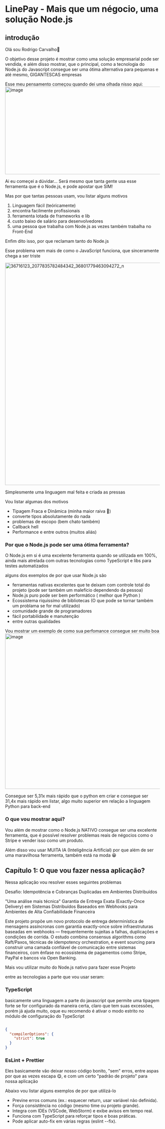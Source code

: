# LinePay - Mais que um négocio, uma solução Node.js

## introdução

Olá sou Rodrigo Carvalho👋

O objetivo desse projeto é mostrar como uma solução empresarial pode ser vendida, e além disso mostrar, que o principal, como a tecnologia do Node.js do Javascript consegue ser uma ótima alternativa para pequenas e até mesmo, GIGANTESCAS empresas

Esse meu pensamento começou quando dei uma olhada nisso aqui:
<img width="719" height="285" alt="image" src="https://github.com/user-attachments/assets/5da16215-294c-44c6-be74-70ed9b655750" />

Ai eu começei a dúvidar... Será mesmo que tanta gente usa esse ferramenta que é o Node.js, e pode apostar que SIM!

Mas por que tantas pessoas usam, vou listar alguns motivos
1. Linguagem fácil (teóricamente)
2. encontra facilmente profissionais
3. ferramenta lotada de frameworks e lib
4. custo baixo de salário para desenvolvedores
5. uma pessoa que trabalha com Node.js as vezes também trabalha no Front-End

Enfim dito isso, por que reclamam tanto do Node.js

Esse problema vem mais de como o JavaScript funciona, que sinceramente chega a ser triste

<img width="639" height="724" alt="36716123_2077835782484342_36801779463094272_n" src="https://github.com/user-attachments/assets/d01bbe0b-6331-4a73-a0e6-33018567b193" />

Simplesmente uma linguagem mal feita e criada as pressas

Vou listar algumas dos motivos
- Tipagem Fraca e Dinâmica (minha maior raiva 😤)
- converte tipos absolutamente do nada
- problemas de escopo (bem chato também)
- Callback hell
- Performance e entre outros (muitos aliás)

### Por que o Node.js pode ser uma ótima ferramenta?

O Node.js em si é uma excelente ferramenta quando se utilizada em 100%, ainda mais atrelada com outras tecnologias como TypeScript e libs para testes automatizados

alguns dos exemplos de por que usar Node.js são
- ferramentas nativas excelentes que te deixam com controle total do projeto (pode ser também um malefício dependendo da pessoa)
- Node.js puro pode ser bem performático ( melhor que Python )
- Ecossistema riquissímo de bibliotecas (O que pode se tornar também um problama se for mal utilizado)
- comunidade grande de programadores
- fácil portabilidade e manutenção
- entre outras qualidades

Vou mostrar um exemplo de como sua perfomance consegue ser muito boa
<img width="946" height="506" alt="image" src="https://github.com/user-attachments/assets/3cb268e7-f2e4-41c5-8b1c-395957a76df2" />

Consegue ser 5,31x mais rápido que o python em criar e consegue ser 31,4x mais rápido em listar, algo muito superior em relação a linguagem Python para back-end

### O que vou mostrar aqui?

Vou além de mostrar como o Node.js NATIVO consegue ser uma excelente ferramenta, que é possível resolver problemas reais de négocios como o Stripe e vender isso como um produto.

Além disso vou usar MUITA IA (Inteligência Artificial) por que além de ser uma maravilhosa ferramenta, também está na moda 😁


## Capítulo 1: O que vou fazer nessa aplicação?

Nessa aplicação vou resolver esses seguintes problemas

Desafio: Idempotência e Cobranças Duplicadas em Ambientes Distribuídos

"Uma análise mais técnica"
Garantia de Entrega Exata (Exactly-Once Delivery) em Sistemas Distribuídos Baseados em Webhooks para Ambientes de Alta Confiabilidade Financeira

Este projeto propõe um novo protocolo de entrega determinística de mensagens assíncronas com garantia exactly-once sobre infraestruturas baseadas em webhooks — frequentemente sujeitas a falhas, duplicações e condições de corrida. O estudo combina consensus algorithms como Raft/Paxos, técnicas de idempotency orchestration, e event sourcing para construir uma camada confiável de comunicação entre sistemas financeiros, com ênfase no ecossistema de pagamentos como Stripe, PayPal e bancos via Open Banking.

Mais vou utilizar muito do Node.js nativo para fazer esse Projeto

entre as tecnologias a parte que vou usar seram:

### TypeScript
basicamente uma linguagem a parte do javascript que permite uma tipagem forte se for configurado da maneira certa, claro que tem suas excessões, porém já ajuda muito, oque eu recomendo é ativar o modo estrito no módulo de configuração do TypeScript

```json

{
  "compilerOptions": {
    "strict": true
  }
}

```
### EsLint + Prettier
Eles basicamente vão deixar nosso código bonito, "sem" erros, entre aspas por que as vezes escapa 😋, e com um certo "padrão de projeto" para nossa aplicação

Abaixo vou listar alguns exemplos de por que utilizá-lo
- Previne erros comuns (ex.: esquecer return, usar variável não definida).
- Força consistência no código (mesmo time ou projeto grande).
- Integra com IDEs (VSCode, WebStorm) e exibe avisos em tempo real.
- Funciona com TypeScript para reforçar tipos e boas práticas.
- Pode aplicar auto-fix em várias regras (eslint --fix).




